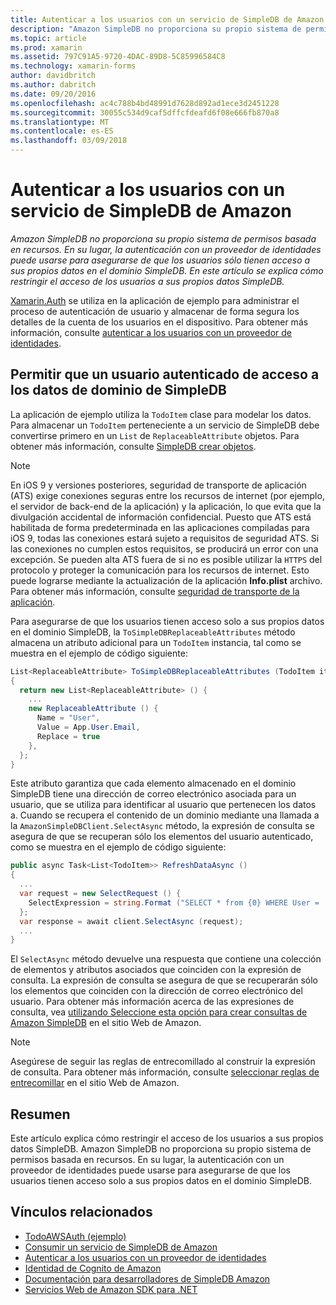 ```yaml
---
title: Autenticar a los usuarios con un servicio de SimpleDB de Amazon
description: "Amazon SimpleDB no proporciona su propio sistema de permisos basada en recursos. En su lugar, la autenticación con un proveedor de identidades puede usarse para asegurarse de que los usuarios sólo tienen acceso a sus propios datos en el dominio SimpleDB. En este artículo se explica cómo restringir el acceso de los usuarios a sus propios datos SimpleDB."
ms.topic: article
ms.prod: xamarin
ms.assetid: 797C91A5-9720-4DAC-89D8-5C85996584C8
ms.technology: xamarin-forms
author: davidbritch
ms.author: dabritch
ms.date: 09/20/2016
ms.openlocfilehash: ac4c788b4bd48991d7628d892ad1ece3d2451228
ms.sourcegitcommit: 30055c534d9caf5dffcfdeafd6f08e666fb870a8
ms.translationtype: MT
ms.contentlocale: es-ES
ms.lasthandoff: 03/09/2018
---
```

# <a name="authenticating-users-with-an-amazon-simpledb-service"></a>Autenticar a los usuarios con un servicio de SimpleDB de Amazon

_Amazon SimpleDB no proporciona su propio sistema de permisos basada en recursos. En su lugar, la autenticación con un proveedor de identidades puede usarse para asegurarse de que los usuarios sólo tienen acceso a sus propios datos en el dominio SimpleDB. En este artículo se explica cómo restringir el acceso de los usuarios a sus propios datos SimpleDB._

[Xamarin.Auth](https://github.com/xamarin/Xamarin.Auth) se utiliza en la aplicación de ejemplo para administrar el proceso de autenticación de usuario y almacenar de forma segura los detalles de la cuenta de los usuarios en el dispositivo. Para obtener más información, consulte [autenticar a los usuarios con un proveedor de identidades](~/xamarin-forms/data-cloud/authentication/oauth.md).

## <a name="allowing-an-authenticated-user-access-to-simpledb-domain-data"></a>Permitir que un usuario autenticado de acceso a los datos de dominio de SimpleDB

La aplicación de ejemplo utiliza la `TodoItem` clase para modelar los datos. Para almacenar un `TodoItem` perteneciente a un servicio de SimpleDB debe convertirse primero en un `List` de `ReplaceableAttribute` objetos. Para obtener más información, consulte [SimpleDB crear objetos](~/xamarin-forms/data-cloud/consuming/aws.md).

> [!NOTE]
> En iOS 9 y versiones posteriores, seguridad de transporte de aplicación (ATS) exige conexiones seguras entre los recursos de internet (por ejemplo, el servidor de back-end de la aplicación) y la aplicación, lo que evita que la divulgación accidental de información confidencial. Puesto que ATS está habilitada de forma predeterminada en las aplicaciones compiladas para iOS 9, todas las conexiones estará sujeto a requisitos de seguridad ATS. Si las conexiones no cumplen estos requisitos, se producirá un error con una excepción.
> Se pueden alta ATS fuera de si no es posible utilizar la `HTTPS` del protocolo y proteger la comunicación para los recursos de internet. Esto puede lograrse mediante la actualización de la aplicación **Info.plist** archivo. Para obtener más información, consulte [seguridad de transporte de la aplicación](~/ios/app-fundamentals/ats.md).

Para asegurarse de que los usuarios tienen acceso solo a sus propios datos en el dominio SimpleDB, la `ToSimpleDBReplaceableAttributes` método almacena un atributo adicional para un `TodoItem` instancia, tal como se muestra en el ejemplo de código siguiente:

```csharp
List<ReplaceableAttribute> ToSimpleDBReplaceableAttributes (TodoItem item)
{
  return new List<ReplaceableAttribute> () {
    ...
    new ReplaceableAttribute () {
      Name = "User",
      Value = App.User.Email,
      Replace = true
    },
  };
}
```

Este atributo garantiza que cada elemento almacenado en el dominio SimpleDB tiene una dirección de correo electrónico asociada para un usuario, que se utiliza para identificar al usuario que pertenecen los datos a. Cuando se recupera el contenido de un dominio mediante una llamada a la `AmazonSimpleDBClient.SelectAsync` método, la expresión de consulta se asegura de que se recuperan sólo los elementos del usuario autenticado, como se muestra en el ejemplo de código siguiente:

```csharp
public async Task<List<TodoItem>> RefreshDataAsync ()
{
  ...
  var request = new SelectRequest () {
    SelectExpression = string.Format ("SELECT * from {0} WHERE User = '{1}'", tableName, App.User.Email)
  };
  var response = await client.SelectAsync (request);
  ...
}
```

El `SelectAsync` método devuelve una respuesta que contiene una colección de elementos y atributos asociados que coinciden con la expresión de consulta. La expresión de consulta se asegura de que se recuperarán sólo los elementos que coinciden con la dirección de correo electrónico del usuario. Para obtener más información acerca de las expresiones de consulta, vea [utilizando Seleccione esta opción para crear consultas de Amazon SimpleDB](http://docs.aws.amazon.com/AmazonSimpleDB/latest/DeveloperGuide/UsingSelect.html) en el sitio Web de Amazon.

> [!NOTE]
> Asegúrese de seguir las reglas de entrecomillado al construir la expresión de consulta. Para obtener más información, consulte [seleccionar reglas de entrecomillar](http://docs.aws.amazon.com/AmazonSimpleDB/latest/DeveloperGuide/QuotingRulesSelect.html) en el sitio Web de Amazon.

## <a name="summary"></a>Resumen

Este artículo explica cómo restringir el acceso de los usuarios a sus propios datos SimpleDB. Amazon SimpleDB no proporciona su propio sistema de permisos basada en recursos. En su lugar, la autenticación con un proveedor de identidades puede usarse para asegurarse de que los usuarios tienen acceso solo a sus propios datos en el dominio SimpleDB.


## <a name="related-links"></a>Vínculos relacionados

- [TodoAWSAuth (ejemplo)](https://developer.xamarin.com/samples/xamarin-forms/WebServices/TodoAWSAuth/)
- [Consumir un servicio de SimpleDB de Amazon](~/xamarin-forms/data-cloud/consuming/aws.md)
- [Autenticar a los usuarios con un proveedor de identidades](~/xamarin-forms/data-cloud/authentication/oauth.md)
- [Identidad de Cognito de Amazon](http://docs.aws.amazon.com/cognito/devguide/identity/)
- [Documentación para desarrolladores de SimpleDB Amazon](http://docs.aws.amazon.com/AmazonSimpleDB/latest/DeveloperGuide/Welcome.html)
- [Servicios Web de Amazon SDK para .NET](https://www.nuget.org/packages?q=Tags%3A%22aws-sdk-v3%22)

